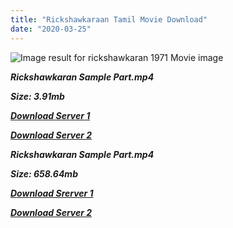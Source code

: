 ```yaml
---
title: "Rickshawkaraan Tamil Movie Download"
date: "2020-03-25"
---
```


![Image result for rickshawkaran 1971 Movie image](http://www.chennaicitynews.net/wp-content/uploads/2016/07/RICSHAWKARAN-1.jpg)

**_Rickshawkaran Sample Part.mp4_**

**_Size: 3.91mb_**

**_[Download Server 1](http://b4.wetransfer.vip/files/{cda5df2c15b60541c0c08958a9aa30b512670539b38ddb53042c71b1d10bc2b4}20Actor{cda5df2c15b60541c0c08958a9aa30b512670539b38ddb53042c71b1d10bc2b4}20Hits{cda5df2c15b60541c0c08958a9aa30b512670539b38ddb53042c71b1d10bc2b4}20Collection/M.{cda5df2c15b60541c0c08958a9aa30b512670539b38ddb53042c71b1d10bc2b4}20G.{cda5df2c15b60541c0c08958a9aa30b512670539b38ddb53042c71b1d10bc2b4}20Ramachandran{cda5df2c15b60541c0c08958a9aa30b512670539b38ddb53042c71b1d10bc2b4}20(M.G.R){cda5df2c15b60541c0c08958a9aa30b512670539b38ddb53042c71b1d10bc2b4}20Movies{cda5df2c15b60541c0c08958a9aa30b512670539b38ddb53042c71b1d10bc2b4}20Collections/Rickshawkaran{cda5df2c15b60541c0c08958a9aa30b512670539b38ddb53042c71b1d10bc2b4}20(1971)/Rickshawkaran{cda5df2c15b60541c0c08958a9aa30b512670539b38ddb53042c71b1d10bc2b4}20(1971){cda5df2c15b60541c0c08958a9aa30b512670539b38ddb53042c71b1d10bc2b4}20Sample{cda5df2c15b60541c0c08958a9aa30b512670539b38ddb53042c71b1d10bc2b4}20HD.mp4)_**

**_[Download Server 2](http://b4.wetransfer.vip/files/{cda5df2c15b60541c0c08958a9aa30b512670539b38ddb53042c71b1d10bc2b4}20Actor{cda5df2c15b60541c0c08958a9aa30b512670539b38ddb53042c71b1d10bc2b4}20Hits{cda5df2c15b60541c0c08958a9aa30b512670539b38ddb53042c71b1d10bc2b4}20Collection/M.{cda5df2c15b60541c0c08958a9aa30b512670539b38ddb53042c71b1d10bc2b4}20G.{cda5df2c15b60541c0c08958a9aa30b512670539b38ddb53042c71b1d10bc2b4}20Ramachandran{cda5df2c15b60541c0c08958a9aa30b512670539b38ddb53042c71b1d10bc2b4}20(M.G.R){cda5df2c15b60541c0c08958a9aa30b512670539b38ddb53042c71b1d10bc2b4}20Movies{cda5df2c15b60541c0c08958a9aa30b512670539b38ddb53042c71b1d10bc2b4}20Collections/Rickshawkaran{cda5df2c15b60541c0c08958a9aa30b512670539b38ddb53042c71b1d10bc2b4}20(1971)/Rickshawkaran{cda5df2c15b60541c0c08958a9aa30b512670539b38ddb53042c71b1d10bc2b4}20(1971){cda5df2c15b60541c0c08958a9aa30b512670539b38ddb53042c71b1d10bc2b4}20Sample{cda5df2c15b60541c0c08958a9aa30b512670539b38ddb53042c71b1d10bc2b4}20HD.mp4)_**

**_Rickshawkaran Sample Part.mp4_**

**_Size: 658.64mb_**

**_[Download Srerver 1](http://b4.wetransfer.vip/files/{cda5df2c15b60541c0c08958a9aa30b512670539b38ddb53042c71b1d10bc2b4}20Actor{cda5df2c15b60541c0c08958a9aa30b512670539b38ddb53042c71b1d10bc2b4}20Hits{cda5df2c15b60541c0c08958a9aa30b512670539b38ddb53042c71b1d10bc2b4}20Collection/M.{cda5df2c15b60541c0c08958a9aa30b512670539b38ddb53042c71b1d10bc2b4}20G.{cda5df2c15b60541c0c08958a9aa30b512670539b38ddb53042c71b1d10bc2b4}20Ramachandran{cda5df2c15b60541c0c08958a9aa30b512670539b38ddb53042c71b1d10bc2b4}20(M.G.R){cda5df2c15b60541c0c08958a9aa30b512670539b38ddb53042c71b1d10bc2b4}20Movies{cda5df2c15b60541c0c08958a9aa30b512670539b38ddb53042c71b1d10bc2b4}20Collections/Rickshawkaran{cda5df2c15b60541c0c08958a9aa30b512670539b38ddb53042c71b1d10bc2b4}20(1971)/Rickshawkaran{cda5df2c15b60541c0c08958a9aa30b512670539b38ddb53042c71b1d10bc2b4}20(1971){cda5df2c15b60541c0c08958a9aa30b512670539b38ddb53042c71b1d10bc2b4}20Single{cda5df2c15b60541c0c08958a9aa30b512670539b38ddb53042c71b1d10bc2b4}20Part{cda5df2c15b60541c0c08958a9aa30b512670539b38ddb53042c71b1d10bc2b4}20HD.mp4)_**

**_[Download Server 2](http://b4.wetransfer.vip/files/{cda5df2c15b60541c0c08958a9aa30b512670539b38ddb53042c71b1d10bc2b4}20Actor{cda5df2c15b60541c0c08958a9aa30b512670539b38ddb53042c71b1d10bc2b4}20Hits{cda5df2c15b60541c0c08958a9aa30b512670539b38ddb53042c71b1d10bc2b4}20Collection/M.{cda5df2c15b60541c0c08958a9aa30b512670539b38ddb53042c71b1d10bc2b4}20G.{cda5df2c15b60541c0c08958a9aa30b512670539b38ddb53042c71b1d10bc2b4}20Ramachandran{cda5df2c15b60541c0c08958a9aa30b512670539b38ddb53042c71b1d10bc2b4}20(M.G.R){cda5df2c15b60541c0c08958a9aa30b512670539b38ddb53042c71b1d10bc2b4}20Movies{cda5df2c15b60541c0c08958a9aa30b512670539b38ddb53042c71b1d10bc2b4}20Collections/Rickshawkaran{cda5df2c15b60541c0c08958a9aa30b512670539b38ddb53042c71b1d10bc2b4}20(1971)/Rickshawkaran{cda5df2c15b60541c0c08958a9aa30b512670539b38ddb53042c71b1d10bc2b4}20(1971){cda5df2c15b60541c0c08958a9aa30b512670539b38ddb53042c71b1d10bc2b4}20Single{cda5df2c15b60541c0c08958a9aa30b512670539b38ddb53042c71b1d10bc2b4}20Part{cda5df2c15b60541c0c08958a9aa30b512670539b38ddb53042c71b1d10bc2b4}20HD.mp4)_**
